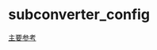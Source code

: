 # subconverter_config
[主要参考](https://github.com/flyhigherpi/merlinclash_clash_related/blob/master/Rule_config/ZHANG_Media.ini)
